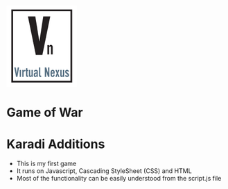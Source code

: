 [![Virtual Nexus Logo](./VN_Logo.png)](http://www.virtualnex.us)

# Game of War
# Karadi Additions #

- This is my first game
- It runs on Javascript, Cascading StyleSheet (CSS) and HTML
- Most of the functionality can be easily understood from the script.js file


